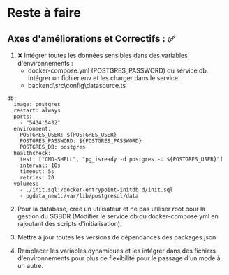 # Reste à faire

## Axes d'améliorations et Correctifs : ✅

1. ❌ Intégrer toutes les données sensibles dans des variables d'environnements :
   - docker-compose.yml (POSTGRES_PASSWORD) du service db. Intégrer un fichier.env et les charger dans le service.
   - backend\src\config\datasource.ts

```
db:
  image: postgres
  restart: always
  ports:
    - "5434:5432"
  environment:
    POSTGRES_USER: ${POSTGRES_USER}
    POSTGRES_PASSWORD: ${POSTGRES_PASSWORD}
    POSTGRES_DB: postgres
  healthcheck:
    test: ["CMD-SHELL", "pg_isready -d postgres -U ${POSTGRES_USER}"]
    interval: 10s
    timeout: 5s
    retries: 20
  volumes:
    - ./init.sql:/docker-entrypoint-initdb.d/init.sql
    - pgdata_new1:/var/lib/postgresql/data
```

2. Pour la database, crée un utilisateur et ne pas utiliser root pour la gestion du SGBDR (Modifier le service db du docker-compose.yml en rajoutant des scripts d'initialisation).

3. Mettre à jour toutes les versions de dépendances des packages.json

4. Remplacer les variables dynamiques et les intégrer dans des fichiers d'environnements pour plus de flexibilité pour le passage d'un mode à un autre.